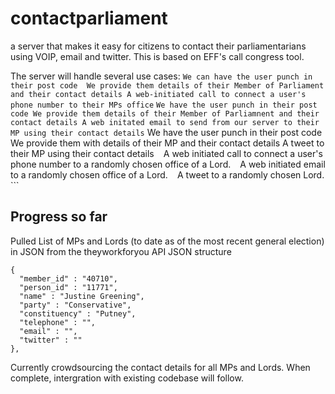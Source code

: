 # contactparliament
a server that makes it easy for citizens to contact their parliamentarians using VOIP, email and twitter. This is based on EFF's call congress tool. 

The server will handle several use cases:
    ```
    We can have the user punch in their post code 
    We provide them details of their Member of Parliament and their contact details
    A web-initiated call to connect a user's phone number to their MPs office
    ```
    ```
    We have the user punch in their post code
    We provide them details of their Member of Parliamnent and their contact details
    A web initated email to send from our server to their MP using their contact details
    ```
    We have the user punch in their post code
    We provide them with details of their MP and their contact details
    A tweet to their MP using their contact details
    ```
    ```
    A web initiated call to connect a user's phone number to a randomly chosen office of a Lord.
    ```
    ```
    A web initiated email to a randomly chosen office of a Lord.
    ```
    ```
    A tweet to a randomly chosen Lord.
    ```
## Progress so far

Pulled List of MPs and Lords (to date as of the most recent general election) in JSON from the theyworkforyou API
JSON structure
```
{
  "member_id" : "40710",
  "person_id" : "11771",
  "name" : "Justine Greening",
  "party" : "Conservative",
  "constituency" : "Putney",
  "telephone" : "",
  "email" : "",
  "twitter" : ""
},
```

Currently crowdsourcing the contact details for all MPs and Lords.
When complete, intergration with existing codebase will follow.

